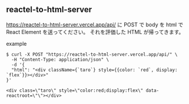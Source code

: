 ## reactel-to-html-server

https://reactel-to-html-server.vercel.app/api/ に POST で body を html で React Element を送ってください。
それを評価した HTML が帰ってきます。

example

```
$ curl -X POST "https://reactel-to-html-server.vercel.app/api/" \
  -H "Content-Type: application/json" \
  -d '{
  "html": "<div className={`taro`} style={{color: `red`, display: `flex`}}></div>"
}'

<div class=\"taro\" style=\"color:red;display:flex\" data-reactroot=\"\"></div>
```
